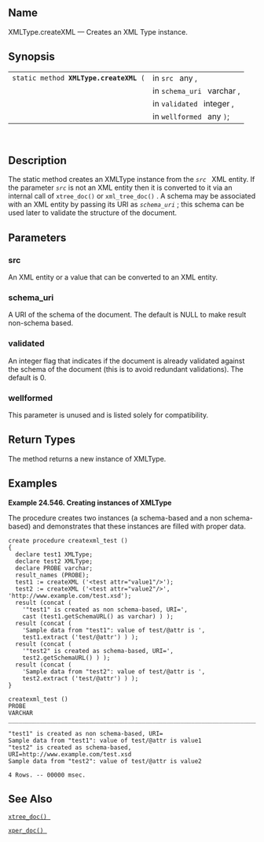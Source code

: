 <div>

<div>

</div>

<div>

## Name

XMLType.createXML — Creates an XML Type instance.

</div>

<div>

## Synopsis

<div>

|                                             |                            |
|---------------------------------------------|----------------------------|
| `static method `**`XMLType.createXML`**` (` | in `src ` any ,            |
|                                             | in `schema_uri ` varchar , |
|                                             | in `validated ` integer ,  |
|                                             | in `wellformed ` any `)`;  |

<div>

 

</div>

</div>

</div>

<div>

## Description

The static method creates an XMLType instance from the *`src `* XML
entity. If the parameter *`src`* is not an XML entity then it is
converted to it via an internal call of `xtree_doc()` or
`xml_tree_doc()` . A schema may be associated with an XML entity by
passing its URI as *`schema_uri`* ; this schema can be used later to
validate the structure of the document.

</div>

<div>

## Parameters

<div>

### src

An XML entity or a value that can be converted to an XML entity.

</div>

<div>

### schema_uri

A URI of the schema of the document. The default is NULL to make result
non-schema based.

</div>

<div>

### validated

An integer flag that indicates if the document is already validated
against the schema of the document (this is to avoid redundant
validations). The default is 0.

</div>

<div>

### wellformed

This parameter is unused and is listed solely for compatibility.

</div>

</div>

<div>

## Return Types

The method returns a new instance of XMLType.

</div>

<div>

## Examples

<div>

**Example 24.546. Creating instances of XMLType**

<div>

The procedure creates two instances (a schema-based and a non
schema-based) and demonstrates that these instances are filled with
proper data.

``` screen
create procedure createxml_test ()
{
  declare test1 XMLType;
  declare test2 XMLType;
  declare PROBE varchar;
  result_names (PROBE);
  test1 := createXML ('<test attr="value1"/>');
  test2 := createXML ('<test attr="value2"/>', 'http://www.example.com/test.xsd');
  result (concat (
    '"test1" is created as non schema-based, URI=',
    cast (test1.getSchemaURL() as varchar) ) );
  result (concat (
    'Sample data from "test1": value of test/@attr is ',
    test1.extract ('test/@attr') ) );
  result (concat (
    '"test2" is created as schema-based, URI=',
    test2.getSchemaURL() ) );
  result (concat (
    'Sample data from "test2": value of test/@attr is ',
    test2.extract ('test/@attr') ) );
}

createxml_test ()
PROBE
VARCHAR
_______________________________________________________________________________

"test1" is created as non schema-based, URI=
Sample data from "test1": value of test/@attr is value1
"test2" is created as schema-based, URI=http://www.example.com/test.xsd
Sample data from "test2": value of test/@attr is value2

4 Rows. -- 00000 msec.
```

</div>

</div>

  

</div>

<div>

## See Also

<a href="fn_xtree_doc.html" class="link" title="xtree_doc"><code
class="function">xtree_doc() </code></a>

<a href="fn_xper_doc.html" class="link" title="xper_doc"><code
class="function">xper_doc() </code></a>

</div>

</div>
